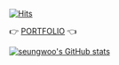  

<!-- 
HIST : 방문자수 조회
https://hits.seeyoufarm.com
#B552FF
-->
[![Hits](https://hits.seeyoufarm.com/api/count/incr/badge.svg?url=https%3A%2F%2Fgithub.com%2Fcity1616&count_bg=%23B552FF&title_bg=%23555555&icon=codecademy.svg&icon_color=%23E7E7E7&title=hits&edge_flat=false)](https://hits.seeyoufarm.com)

👉 [PORTFOLIO][portfolio] 👈

<!-- 
GitHub Stats Card
https://github.com/anuraghazra/github-readme-stats

[![Top Langs](https://github-readme-stats.vercel.app/api/top-langs/?username=city1616&layout=compact)](https://github.com/city1616/github-readme-stats)
-->

[![seungwoo's GitHub stats](https://github-readme-stats.vercel.app/api?username=city1616&show_icons=true&theme=tokyonight)](https://github.com/city1616/github-readme-stats)

[portfolio]: https://city1616.github.io/city1616/portfolio.html